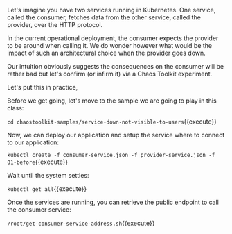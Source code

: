 Let's imagine you have two services running in Kubernetes. One service, called
the consumer, fetches data from the other service, called the provider, over
the HTTP protocol.

In the current operational deployment, the consumer expects the provider to be
around when calling it. We do wonder however what would be the impact of such
an architectural choice when the provider goes down.

Our intuition obviously suggests the consequences on the consumer will be rather
bad but let's confirm (or infirm it) via a Chaos Toolkit experiment.

Let's put this in practice,

Before we get going, let's move to the sample we are going to play in this
class:

`cd chaostoolkit-samples/service-down-not-visible-to-users`{{execute}}

Now, we can deploy our application and setup the service where to connect to
our application:

`kubectl create -f consumer-service.json -f provider-service.json -f 01-before`{{execute}}

Wait until the system settles:

`kubectl get all`{{execute}}

Once the services are running, you can retrieve the public endpoint to call
the consumer service:

`/root/get-consumer-service-address.sh`{{execute}}